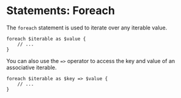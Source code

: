 # Statements: Foreach

The `foreach` statement is used to iterate over any iterable value.

```
foreach $iterable as $value {
    // ...
}
```

You can also use the `=>` operator to access the key and value of an associative iterable.

```
foreach $iterable as $key => $value {
    // ...
}
```
